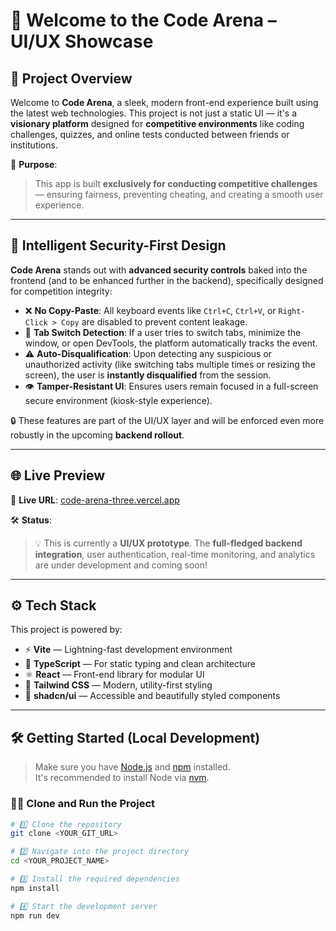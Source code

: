 # 💖 Welcome to the Code Arena – UI/UX Showcase

## 🧠 Project Overview

Welcome to **Code Arena**, a sleek, modern front-end experience built using the latest web technologies. This project is not just a static UI — it's a **visionary platform** designed for **competitive environments** like coding challenges, quizzes, and online tests conducted between friends or institutions.

🎯 **Purpose**:
> This app is built **exclusively for conducting competitive challenges** — ensuring fairness, preventing cheating, and creating a smooth user experience.

---

## 🔐 Intelligent Security-First Design

**Code Arena** stands out with **advanced security controls** baked into the frontend (and to be enhanced further in the backend), specifically designed for competition integrity:

- ❌ **No Copy-Paste**: All keyboard events like `Ctrl+C`, `Ctrl+V`, or `Right-Click > Copy` are disabled to prevent content leakage.
- 🛑 **Tab Switch Detection**: If a user tries to switch tabs, minimize the window, or open DevTools, the platform automatically tracks the event.
- ⚠️ **Auto-Disqualification**: Upon detecting any suspicious or unauthorized activity (like switching tabs multiple times or resizing the screen), the user is **instantly disqualified** from the session.
- 👁️ **Tamper-Resistant UI**: Ensures users remain focused in a full-screen secure environment (kiosk-style experience).

🔒 These features are part of the UI/UX layer and will be enforced even more robustly in the upcoming **backend rollout**.

---

## 🌐 Live Preview

🚀 **Live URL**: [code-arena-three.vercel.app](https://code-arena-three.vercel.app)

🛠️ **Status**:  
> 💡 This is currently a **UI/UX prototype**. The **full-fledged backend integration**, user authentication, real-time monitoring, and analytics are under development and coming soon!

---

## ⚙️ Tech Stack

This project is powered by:

- ⚡ **Vite** — Lightning-fast development environment
- 🧬 **TypeScript** — For static typing and clean architecture
- ⚛️ **React** — Front-end library for modular UI
- 🎨 **Tailwind CSS** — Modern, utility-first styling
- 🧩 **shadcn/ui** — Accessible and beautifully styled components

---

## 🛠️ Getting Started (Local Development)

> Make sure you have [Node.js](https://nodejs.org/en) and [npm](https://www.npmjs.com/) installed.  
> It's recommended to install Node via [nvm](https://github.com/nvm-sh/nvm#installing-and-updating).

### 👨‍💻 Clone and Run the Project

```bash
# 1️⃣ Clone the repository
git clone <YOUR_GIT_URL>

# 2️⃣ Navigate into the project directory
cd <YOUR_PROJECT_NAME>

# 3️⃣ Install the required dependencies
npm install

# 4️⃣ Start the development server
npm run dev
